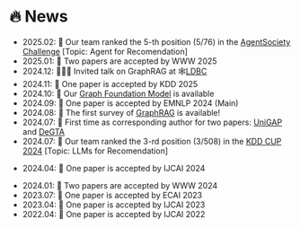# 🔥 News
- 2025.02: 🚩 Our team ranked the 5-th position (5/76) in the [AgentSociety Challenge](https://tsinghua-fib-lab.github.io/AgentSocietyChallenge/pages/recommendation-track.html) [Topic: Agent for Recomendation]
- 2025.01: 🎉 Two papers are accepted by WWW 2025
- 2024.12: 🧑🏻‍🏫 Invited talk on GraphRAG at 🕸️[LDBC](https://ldbcouncil.org/event/nineteenth-tuc-meeting/)
- 2024.11: 🎉 One paper is accepted by KDD 2025
- 2024.10: 📘 Our [Graph Foundation Model](https://arxiv.org/abs/2410.10329) is available
- 2024.09: 🎉 One paper is accepted by EMNLP 2024 (Main)
- 2024.08: 📘 The first survey of [GraphRAG](https://arxiv.org/pdf/2408.08921) is available!
- 2024.07: 📘 First time as corresponding author for two papers: [UniGAP](https://arxiv.org/pdf/2407.19420) and [DeGTA](https://arxiv.org/abs/2408.07654)
- 2024.07: 🚩 Our team ranked the 3-rd position (3/508) in the [KDD CUP 2024](https://www.aicrowd.com/challenges/amazon-kdd-cup-2024-multi-task-online-shopping-challenge-for-llms) [Topic: LLMs for Recomendation]
<!-- - 2024.06: 📘 Our new work named [GraphBridge](https://arxiv.org/pdf/2406.12608) is available  -->
- 2024.04: 🎉 One paper is accepted by IJCAI 2024
<!-- - 2024.01: 🎈 We release [ENGINE](https://github.com/ZhuYun97/ENGINE) -->
<!-- - 2024.01: 📘 Chinese blog of [GraphControl](https://zhuanlan.zhihu.com/p/680351601) is available -->
<!-- - 2024.01: 🎈 We release [GraphControl](https://github.com/wykk00/GraphControl) and [MARIO](https://github.com/ZhuYun97/MARIO) -->
- 2024.01: 🎉 Two papers are accepted by WWW 2024
- 2023.07: 🎉 One paper is accepted by ECAI 2023
- 2023.04: 🎉 One paper is accepted by IJCAI 2023
- 2022.04: 🎉 One paper is accepted by IJCAI 2022